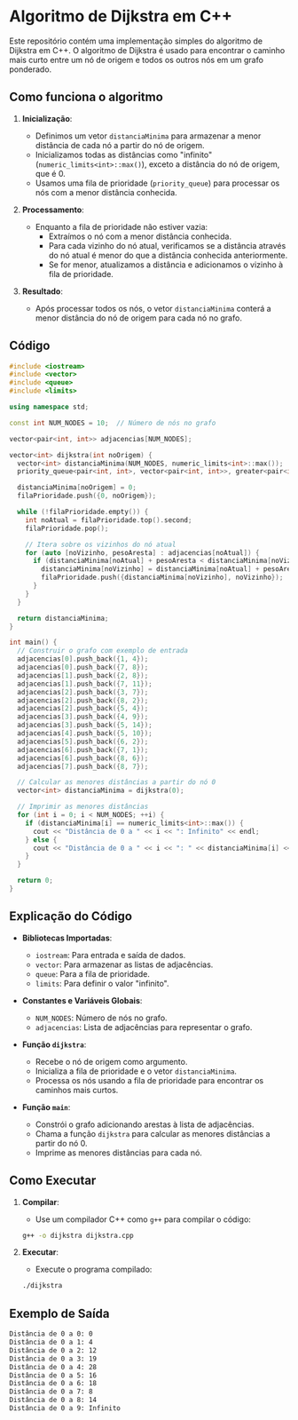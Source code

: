 # Algoritmo de Dijkstra em C++

Este repositório contém uma implementação simples do algoritmo de Dijkstra em C++. O algoritmo de Dijkstra é usado para encontrar o caminho mais curto entre um nó de origem e todos os outros nós em um grafo ponderado.

## Como funciona o algoritmo

1. **Inicialização**:
   - Definimos um vetor `distanciaMinima` para armazenar a menor distância de cada nó a partir do nó de origem.
   - Inicializamos todas as distâncias como "infinito" (`numeric_limits<int>::max()`), exceto a distância do nó de origem, que é 0.
   - Usamos uma fila de prioridade (`priority_queue`) para processar os nós com a menor distância conhecida.

2. **Processamento**:
   - Enquanto a fila de prioridade não estiver vazia:
     - Extraímos o nó com a menor distância conhecida.
     - Para cada vizinho do nó atual, verificamos se a distância através do nó atual é menor do que a distância conhecida anteriormente.
     - Se for menor, atualizamos a distância e adicionamos o vizinho à fila de prioridade.

3. **Resultado**:
   - Após processar todos os nós, o vetor `distanciaMinima` conterá a menor distância do nó de origem para cada nó no grafo.

## Código

```cpp
#include <iostream>
#include <vector>
#include <queue>
#include <limits>

using namespace std;

const int NUM_NODES = 10;  // Número de nós no grafo

vector<pair<int, int>> adjacencias[NUM_NODES];

vector<int> dijkstra(int noOrigem) {
  vector<int> distanciaMinima(NUM_NODES, numeric_limits<int>::max());
  priority_queue<pair<int, int>, vector<pair<int, int>>, greater<pair<int, int>>> filaPrioridade;

  distanciaMinima[noOrigem] = 0;
  filaPrioridade.push({0, noOrigem});

  while (!filaPrioridade.empty()) {
    int noAtual = filaPrioridade.top().second;
    filaPrioridade.pop();

    // Itera sobre os vizinhos do nó atual
    for (auto [noVizinho, pesoAresta] : adjacencias[noAtual]) {
      if (distanciaMinima[noAtual] + pesoAresta < distanciaMinima[noVizinho]) {
        distanciaMinima[noVizinho] = distanciaMinima[noAtual] + pesoAresta;
        filaPrioridade.push({distanciaMinima[noVizinho], noVizinho});
      }
    }
  }

  return distanciaMinima;
}

int main() {
  // Construir o grafo com exemplo de entrada
  adjacencias[0].push_back({1, 4});
  adjacencias[0].push_back({7, 8});
  adjacencias[1].push_back({2, 8});
  adjacencias[1].push_back({7, 11});
  adjacencias[2].push_back({3, 7});
  adjacencias[2].push_back({8, 2});
  adjacencias[2].push_back({5, 4});
  adjacencias[3].push_back({4, 9});
  adjacencias[3].push_back({5, 14});
  adjacencias[4].push_back({5, 10});
  adjacencias[5].push_back({6, 2});
  adjacencias[6].push_back({7, 1});
  adjacencias[6].push_back({8, 6});
  adjacencias[7].push_back({8, 7});

  // Calcular as menores distâncias a partir do nó 0
  vector<int> distanciaMinima = dijkstra(0);

  // Imprimir as menores distâncias
  for (int i = 0; i < NUM_NODES; ++i) {
    if (distanciaMinima[i] == numeric_limits<int>::max()) {
      cout << "Distância de 0 a " << i << ": Infinito" << endl;
    } else {
      cout << "Distância de 0 a " << i << ": " << distanciaMinima[i] << endl;
    }
  }

  return 0;
}
```

## Explicação do Código

- **Bibliotecas Importadas**:
  - `iostream`: Para entrada e saída de dados.
  - `vector`: Para armazenar as listas de adjacências.
  - `queue`: Para a fila de prioridade.
  - `limits`: Para definir o valor "infinito".

- **Constantes e Variáveis Globais**:
  - `NUM_NODES`: Número de nós no grafo.
  - `adjacencias`: Lista de adjacências para representar o grafo.

- **Função `dijkstra`**:
  - Recebe o nó de origem como argumento.
  - Inicializa a fila de prioridade e o vetor `distanciaMinima`.
  - Processa os nós usando a fila de prioridade para encontrar os caminhos mais curtos.

- **Função `main`**:
  - Constrói o grafo adicionando arestas à lista de adjacências.
  - Chama a função `dijkstra` para calcular as menores distâncias a partir do nó 0.
  - Imprime as menores distâncias para cada nó.

## Como Executar

1. **Compilar**:
   - Use um compilador C++ como `g++` para compilar o código:
   ```bash
   g++ -o dijkstra dijkstra.cpp
   ```

2. **Executar**:
   - Execute o programa compilado:
   ```bash
   ./dijkstra
   ```

## Exemplo de Saída

```bash
Distância de 0 a 0: 0
Distância de 0 a 1: 4
Distância de 0 a 2: 12
Distância de 0 a 3: 19
Distância de 0 a 4: 28
Distância de 0 a 5: 16
Distância de 0 a 6: 18
Distância de 0 a 7: 8
Distância de 0 a 8: 14
Distância de 0 a 9: Infinito
```
